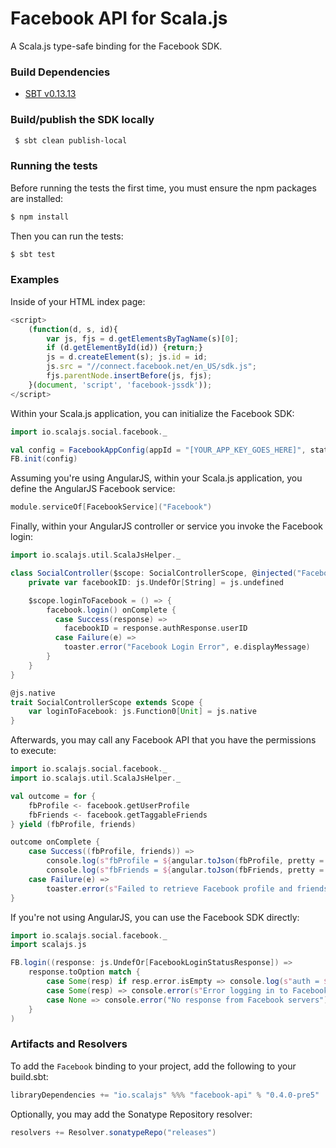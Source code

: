 Facebook API for Scala.js
================================
A Scala.js type-safe binding for the Facebook SDK.

### Build Dependencies

* [SBT v0.13.13](http://www.scala-sbt.org/download.html)

### Build/publish the SDK locally

```bash
 $ sbt clean publish-local
```

### Running the tests

Before running the tests the first time, you must ensure the npm packages are installed:

```bash
$ npm install
```

Then you can run the tests:

```bash
$ sbt test
```

### Examples

Inside of your HTML index page:

```javascript
<script>
    (function(d, s, id){
        var js, fjs = d.getElementsByTagName(s)[0];
        if (d.getElementById(id)) {return;}
        js = d.createElement(s); js.id = id;
        js.src = "//connect.facebook.net/en_US/sdk.js";
        fjs.parentNode.insertBefore(js, fjs);
    }(document, 'script', 'facebook-jssdk'));
</script>
```

Within your Scala.js application, you can initialize the Facebook SDK:

```scala
import io.scalajs.social.facebook._

val config = FacebookAppConfig(appId = "[YOUR_APP_KEY_GOES_HERE]", status = true, xfbml = true, version = "v2.5")
FB.init(config)
```

Assuming you're using AngularJS, within your Scala.js application, you define the AngularJS Facebook service:

```scala
module.serviceOf[FacebookService]("Facebook")
```
      
Finally, within your AngularJS controller or service you invoke the Facebook login:   
  
```scala    
import io.scalajs.util.ScalaJsHelper._

class SocialController($scope: SocialControllerScope, @injected("Facebook") facebook: FacebookService) extends Controller {
    private var facebookID: js.UndefOr[String] = js.undefined

    $scope.loginToFacebook = () => {
        facebook.login() onComplete {
          case Success(response) =>
            facebookID = response.authResponse.userID
          case Failure(e) =>
            toaster.error("Facebook Login Error", e.displayMessage)
        }
    }   
}

@js.native
trait SocialControllerScope extends Scope {
    var loginToFacebook: js.Function0[Unit] = js.native
}
```

Afterwards, you may call any Facebook API that you have the permissions to execute:

```scala
import io.scalajs.social.facebook._
import io.scalajs.util.ScalaJsHelper._

val outcome = for {
    fbProfile <- facebook.getUserProfile
    fbFriends <- facebook.getTaggableFriends
} yield (fbProfile, friends)

outcome onComplete {
    case Success((fbProfile, friends)) =>
        console.log(s"fbProfile = ${angular.toJson(fbProfile, pretty = true)}")
        console.log(s"fbFriends = ${angular.toJson(fbFriends, pretty = true)}")
    case Failure(e) =>
        toaster.error(s"Failed to retrieve Facebook profile and friends - ${e.displayMessage}")
}
```

If you're not using AngularJS, you can use the Facebook SDK directly:

```scala
import io.scalajs.social.facebook._
import scalajs.js

FB.login((response: js.UndefOr[FacebookLoginStatusResponse]) =>
    response.toOption match {
        case Some(resp) if resp.error.isEmpty => console.log(s"auth = ${angular.toJson(auth)}")
        case Some(resp) => console.error(s"Error logging in to Facebook: ${resp.error}")
        case None => console.error("No response from Facebook servers")
    }
)     
```

### Artifacts and Resolvers

To add the `Facebook` binding to your project, add the following to your build.sbt:  

```sbt
libraryDependencies += "io.scalajs" %%% "facebook-api" % "0.4.0-pre5"
```

Optionally, you may add the Sonatype Repository resolver:

```sbt   
resolvers += Resolver.sonatypeRepo("releases") 
```